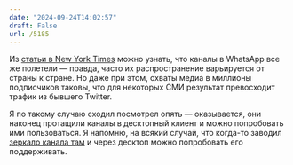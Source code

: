 ```yaml
---
date: "2024-09-24T14:02:57"
draft: False
url: /5185
---
```


Из [статьи в New York Times](https://www.nytimes.com/2024/09/24/business/media/whatsapp-news-outlets.html?unlocked_article_code=1.NE4.zpWv.Y11eRHwMCdVl&smid=url-share) можно узнать, что каналы в WhatsApp все же полетели — правда, часто их распространение варьируется от страны к стране. Но даже при этом, охваты медиа в миллионы подписчиков таковы, что для некоторых СМИ результат превосходит трафик из бывшего Twitter. 

Я по такому случаю сходил посмотрел опять — оказывается, они наконец протащили каналы в десктопный клиент и можно попробовать ими пользоваться. Я напомню, на всякий случай, что когда-то заводил [зеркало канала там](https://whatsapp.com/channel/0029Va8rBEXGU3BHf06jxG0U) и через десктоп можно попробовать его поддерживать.
